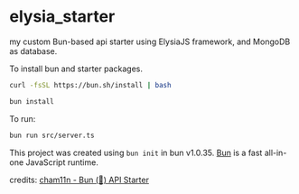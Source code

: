 # elysia_starter

my custom Bun-based api starter using ElysiaJS framework, and MongoDB as database.

To install bun and starter packages.

```bash
curl -fsSL https://bun.sh/install | bash

bun install
```

To run:

```bash
bun run src/server.ts
```

This project was created using `bun init` in bun v1.0.35. [Bun](https://bun.sh) is a fast all-in-one JavaScript runtime.


credits: [cham11n - Bun (🍔) API Starter](https://github.com/cham11ng/bun-api-starter/)